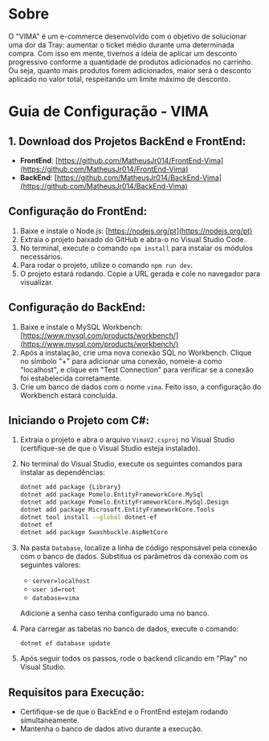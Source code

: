 # Sobre 
O "VIMA" é um e-commerce desenvolvido com o objetivo de solucionar uma dor da Tray: aumentar o ticket médio durante uma determinada compra. Com isso em mente, tivemos a ideia de aplicar um desconto progressivo conforme a quantidade de produtos adicionados no carrinho. 
Ou seja, quanto mais produtos forem adicionados, maior será o desconto aplicado no valor total, respeitando um limite máximo de desconto.



# Guia de Configuração - VIMA

## 1. Download dos Projetos BackEnd e FrontEnd:
- **FrontEnd**: [https://github.com/MatheusJr014/FrontEnd-Vima](https://github.com/MatheusJr014/FrontEnd-Vima)
- **BackEnd**: [https://github.com/MatheusJr014/BackEnd-Vima](https://github.com/MatheusJr014/BackEnd-Vima)

## Configuração do FrontEnd:
1. Baixe e instale o Node.js: [https://nodejs.org/pt](https://nodejs.org/pt)
2. Extraia o projeto baixado do GitHub e abra-o no Visual Studio Code.
3. No terminal, execute o comando `npm install` para instalar os módulos necessários.
4. Para rodar o projeto, utilize o comando `npm run dev`.
5. O projeto estará rodando. Copie a URL gerada e cole no navegador para visualizar.

## Configuração do BackEnd:
1. Baixe e instale o MySQL Workbench: [https://www.mysql.com/products/workbench/](https://www.mysql.com/products/workbench/)
2. Após a instalação, crie uma nova conexão SQL no Workbench. Clique no símbolo "+" para adicionar uma conexão, nomeie-a como "localhost", e clique em "Test Connection" para verificar se a conexão foi estabelecida corretamente.
3. Crie um banco de dados com o nome `vima`. Feito isso, a configuração do Workbench estará concluída.

## Iniciando o Projeto com C#:
1. Extraia o projeto e abra o arquivo `VimaV2.csproj` no Visual Studio (certifique-se de que o Visual Studio esteja instalado).
2. No terminal do Visual Studio, execute os seguintes comandos para instalar as dependências:

    ```bash
    dotnet add package {Library}
    dotnet add package Pomelo.EntityFrameworkCore.MySql
    dotnet add package Pomelo.EntityFrameworkCore.MySql.Design
    dotnet add package Microsoft.EntityFrameworkCore.Tools
    dotnet tool install --global dotnet-ef
    dotnet ef
    dotnet add package Swashbuckle.AspNetCore
    ```

3. Na pasta `Database`, localize a linha de código responsável pela conexão com o banco de dados. Substitua os parâmetros da conexão com os seguintes valores: 
   - `server=localhost`
   - `user id=root`
   - `database=vima` 
   
   Adicione a senha caso tenha configurado uma no banco.

4. Para carregar as tabelas no banco de dados, execute o comando:

    ```bash
    dotnet ef database update
    ```

5. Após seguir todos os passos, rode o backend clicando em "Play" no Visual Studio.

## Requisitos para Execução:
- Certifique-se de que o BackEnd e o FrontEnd estejam rodando simultaneamente.
- Mantenha o banco de dados ativo durante a execução.
